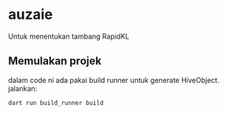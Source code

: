 # auzaie

Untuk menentukan tambang RapidKL

## Memulakan projek

dalam code ni ada pakai build runner untuk generate HiveObject.  
jalankan:

``` bash
dart run build_runner build
```
